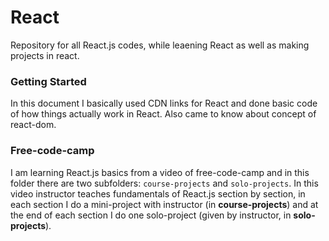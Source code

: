 # React
Repository for all React.js codes, while leaening React as well as making projects in react.

### Getting Started
In this document I basically used CDN links for React and done basic code of how things actually work in React. Also came to know about concept of react-dom.

### Free-code-camp
I am learning React.js basics from a video of free-code-camp and in this folder there are two subfolders: ``` course-projects ``` and ``` solo-projects ```. In this video instructor teaches fundamentals of React.js section by section, in each section I do a mini-project with instructor (in **course-projects**) and at the end of each section I do one solo-project (given by instructor, in **solo-projects**). 
